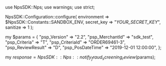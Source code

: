 use NpsSDK::Nps;
use warnings;
use strict;

NpsSDK::Configuration::configure( 
    environment => $NpsSDK::Constants::SANDBOX_ENV,
    secret_key => "_YOUR_SECRET_KEY_",
    sanitize => 1 
    );

my $params = {
    "psp_Version" => "2.2",
    "psp_MerchantId" => "sdk_test",
    "psp_Criteria" => "T",
    "psp_CriteriaId" => "ORDER69461-3",
    "psp_ReviewResult" => "D",
    "psp_PosDateTime" => "2019-12-01 12:00:00",
};

my $response = NpsSDK::Nps::notify_fraud_screening_review($params);